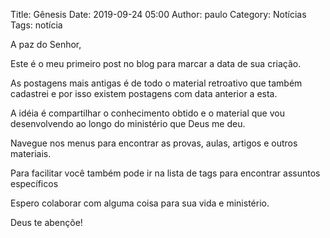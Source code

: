 Title: Gênesis
Date: 2019-09-24 05:00
Author: paulo
Category: Notícias
Tags: notícia

A paz do Senhor,

Este é o meu primeiro post no blog para marcar a data de sua criação.

As postagens mais antigas é de todo o material retroativo que também cadastrei e por isso existem postagens com data anterior a esta.

A idéia é compartilhar o conhecimento obtido e o material que vou desenvolvendo ao longo do ministério que Deus me deu.

Navegue nos menus para encontrar as provas, aulas, artigos e outros materiais.

Para facilitar você também pode ir na lista de tags para encontrar assuntos específicos

Espero colaborar com alguma coisa para sua vida e ministério.

Deus te abençõe!